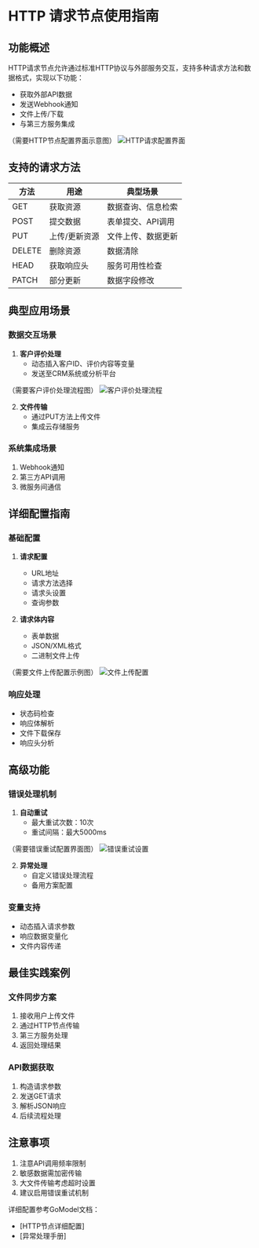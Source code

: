 # HTTP 请求节点使用指南

## 功能概述

HTTP请求节点允许通过标准HTTP协议与外部服务交互，支持多种请求方法和数据格式，实现以下功能：
- 获取外部API数据
- 发送Webhook通知
- 文件上传/下载
- 与第三方服务集成

（需要HTTP节点配置界面示意图）
![HTTP请求配置界面](path/to/http-config-image.png)

## 支持的请求方法

| 方法 | 用途 | 典型场景 |
|------|------|----------|
| GET | 获取资源 | 数据查询、信息检索 |
| POST | 提交数据 | 表单提交、API调用 |
| PUT | 上传/更新资源 | 文件上传、数据更新 |
| DELETE | 删除资源 | 数据清除 |
| HEAD | 获取响应头 | 服务可用性检查 |
| PATCH | 部分更新 | 数据字段修改 |

## 典型应用场景

### 数据交互场景
1. **客户评价处理**
   - 动态插入客户ID、评价内容等变量
   - 发送至CRM系统或分析平台

（需要客户评价处理流程图）
![客户评价处理流程](path/to/customer-review-image.png)

2. **文件传输**
   - 通过PUT方法上传文件
   - 集成云存储服务

### 系统集成场景
1. Webhook通知
2. 第三方API调用
3. 微服务间通信

## 详细配置指南

### 基础配置
1. **请求配置**
   - URL地址
   - 请求方法选择
   - 请求头设置
   - 查询参数

2. **请求体内容**
   - 表单数据
   - JSON/XML格式
   - 二进制文件上传

（需要文件上传配置示例图）
![文件上传配置](path/to/file-upload-image.png)

### 响应处理
- 状态码检查
- 响应体解析
- 文件下载保存
- 响应头分析

## 高级功能

### 错误处理机制
1. **自动重试**
   - 最大重试次数：10次
   - 重试间隔：最大5000ms

（需要错误重试配置界面图）
![错误重试设置](path/to/retry-config-image.png)

2. **异常处理**
   - 自定义错误处理流程
   - 备用方案配置

### 变量支持
- 动态插入请求参数
- 响应数据变量化
- 文件内容传递

## 最佳实践案例

### 文件同步方案
1. 接收用户上传文件
2. 通过HTTP节点传输
3. 第三方服务处理
4. 返回处理结果

### API数据获取
1. 构造请求参数
2. 发送GET请求
3. 解析JSON响应
4. 后续流程处理

## 注意事项
1. 注意API调用频率限制
2. 敏感数据需加密传输
3. 大文件传输考虑超时设置
4. 建议启用错误重试机制

详细配置参考GoModel文档：
- [HTTP节点详细配置]
- [异常处理手册]